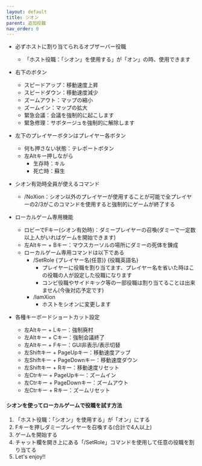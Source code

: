 ```yaml
---
layout: default
title: シオン
parent: 追加役職
nav_order: 0
---
```


- 必ずホストに割り当てられるオブザーバー役職
  - 「ホスト役職：「シオン」を使用する」が「オン」の時、使用できます

- 右下のボタン
  - スピードアップ：移動速度上昇
  - スピードダウン：移動速度減少
  - ズームアウト：マップの縮小
  - ズームイン：マップの拡大
  - 緊急会議：会議を強制的に起こします
  - 緊急修理：サボタージュを強制的に解除します
- 左下のプレイヤーボタンはプレイヤー各ボタン
  - 何も押さない状態：テレポートボタン
  - 左Altキー押しながら
    - 生存時：キル
    - 死亡時：蘇生

- シオン有効時全員が使えるコマンド
  - /NoXion：シオン以外のプレイヤーが使用することが可能で全プレイヤーの2/3がこのコマンドを使用すると強制的にゲームが終了する

- ローカルゲーム専用機能
  - ロビーでFキー(シオン有効時)：ダミープレイヤーの召喚(ダミーで一定数以上人がいればゲームを開始できます)
  - 左Altキー + Bキー：マウスカーソルの場所にダミーの死体を錬成
  - ローカルゲーム専用コマンドは以下である
    - /SetRole {プレイヤー名(任意)} {役職英語名}
      - プレイヤーに役職を割り当てます、プレイヤー名を省いた時はこの役職の人が設定した役職になります
      - コンビ役職やサイドキック等の一部役職は割り当てることは出来ません(今後対応予定です)
    - /IamXion
      - ホストをシオンに変更します

- 各種キーボードショートカット設定
  - 左Altキー + Lキー：強制廃村
  - 左Altキー + Cキー：強制会議終了
  - 左Altキー + Fキー：GUI非表示/表示切替
  - 左Shiftキー + PageUpキー：移動速度アップ
  - 左Shiftキー + PageDownキー：移動速度ダウン
  - 左Shiftキー + Rキー：移動速度リセット
  - 左Ctrキー + PageUpキー：ズームイン
  - 左Ctrキー + PageDownキー：ズームアウト
  - 左Ctrキー + Rキー：ズームリセット

#### シオンを使ってローカルゲームで役職を試す方法
1. 「ホスト役職：「シオン」を使用する」が「オン」にする
2. Fキーを押しダミープレイヤーを召喚する(合計で4人以上)
3. ゲームを開始する
4. チャット欄を開き上にある「/SetRole」コマンドを使用して任意の役職を割り当てる
5. Let's enjoy!!